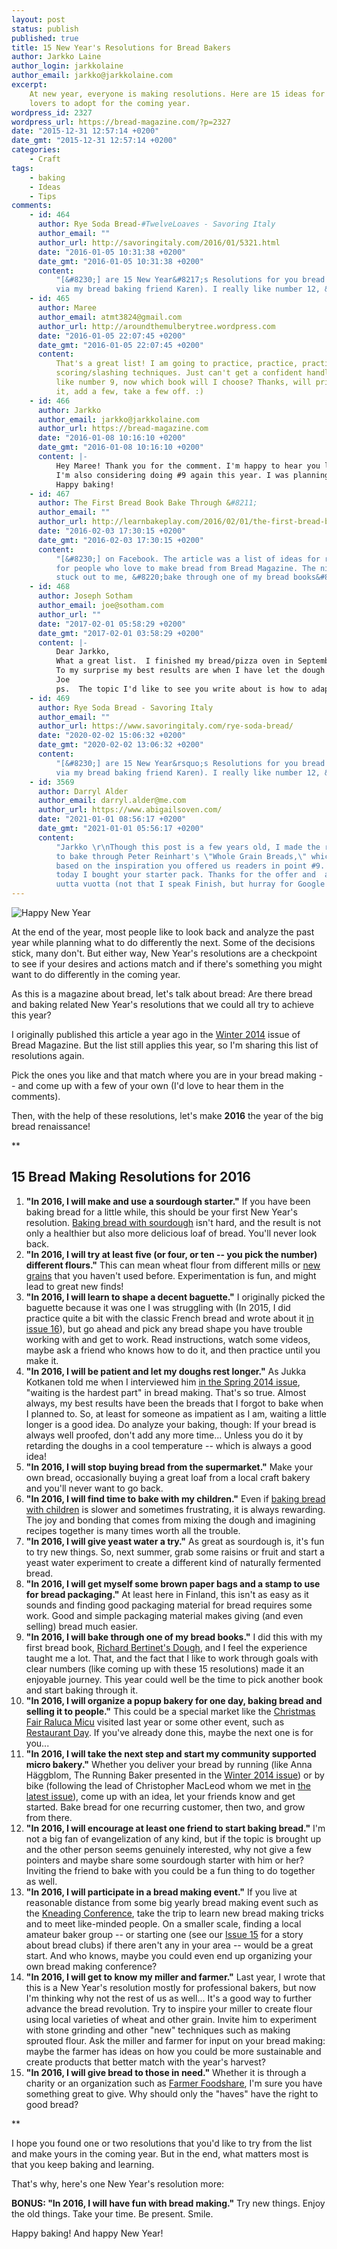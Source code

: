 ```yaml
---
layout: post
status: publish
published: true
title: 15 New Year's Resolutions for Bread Bakers
author: Jarkko Laine
author_login: jarkkolaine
author_email: jarkko@jarkkolaine.com
excerpt:
    At new year, everyone is making resolutions. Here are 15 ideas for bread
    lovers to adopt for the coming year.
wordpress_id: 2327
wordpress_url: https://bread-magazine.com/?p=2327
date: "2015-12-31 12:57:14 +0200"
date_gmt: "2015-12-31 12:57:14 +0200"
categories:
    - Craft
tags:
    - baking
    - Ideas
    - Tips
comments:
    - id: 464
      author: Rye Soda Bread-#TwelveLoaves - Savoring Italy
      author_email: ""
      author_url: http://savoringitaly.com/2016/01/5321.html
      date: "2016-01-05 10:31:38 +0200"
      date_gmt: "2016-01-05 10:31:38 +0200"
      content:
          "[&#8230;] are 15 New Year&#8217;s Resolutions for you bread bakers (found
          via my bread baking friend Karen). I really like number 12, &#8220;In [&#8230;]"
    - id: 465
      author: Maree
      author_email: atmt3824@gmail.com
      author_url: http://aroundthemulberytree.wordpress.com
      date: "2016-01-05 22:07:45 +0200"
      date_gmt: "2016-01-05 22:07:45 +0200"
      content:
          That's a great list! I am going to practice, practice, practice better
          scoring/slashing techniques. Just can't get a confident handle on it. I particularly
          like number 9, now which book will I choose? Thanks, will print this off and track
          it, add a few, take a few off. :)
    - id: 466
      author: Jarkko
      author_email: jarkko@jarkkolaine.com
      author_url: https://bread-magazine.com
      date: "2016-01-08 10:16:10 +0200"
      date_gmt: "2016-01-08 10:16:10 +0200"
      content: |-
          Hey Maree! Thank you for the comment. I'm happy to hear you liked the list.
          I'm also considering doing #9 again this year. I was planning to go with Ken Forkish's Flour Water Salt Yeast myself. It might be a fun shared project for the entire community, even... :)
          Happy baking!
    - id: 467
      author: The First Bread Book Bake Through &#8211;
      author_email: ""
      author_url: http://learnbakeplay.com/2016/02/01/the-first-bread-book-bake-through/
      date: "2016-02-03 17:30:15 +0200"
      date_gmt: "2016-02-03 17:30:15 +0200"
      content:
          "[&#8230;] on Facebook. The article was a list of ideas for resolutions
          for people who love to make bread from Bread Magazine. The ninth resolution really
          stuck out to me, &#8220;bake through one of my bread books&#8221;. I [&#8230;]"
    - id: 468
      author: Joseph Sotham
      author_email: joe@sotham.com
      author_url: ""
      date: "2017-02-01 05:58:29 +0200"
      date_gmt: "2017-02-01 03:58:29 +0200"
      content: |-
          Dear Jarkko,
          What a great list.  I finished my bread/pizza oven in September and in Spring I plan to start a community co-operative and do weekend baking with people interested on creating community.  I am also working my way through Forkish, which since I got his book, found he is the only direction I need.
          To my surprise my best results are when I have let the dough proof longer than I though was good for it.  So now I embrace this and have extended the proofing time by many hours.  What great advice! Take head fellow bakers on this point.
          Joe
          ps.  The topic I'd like to see you write about is how to adapt an oven recipe to a wood fired oven.  I am especially scratching my head about getting moisture into the space during the initial baking.
    - id: 469
      author: Rye Soda Bread - Savoring Italy
      author_email: ""
      author_url: https://www.savoringitaly.com/rye-soda-bread/
      date: "2020-02-02 15:06:32 +0200"
      date_gmt: "2020-02-02 13:06:32 +0200"
      content:
          "[&#8230;] are 15 New Year&rsquo;s Resolutions for you bread bakers (found
          via my bread baking friend Karen). I really like number 12, &ldquo;In 2016, [&#8230;]"
    - id: 3569
      author: Darryl Alder
      author_email: darryl.alder@me.com
      author_url: https://www.abigailsoven.com/
      date: "2021-01-01 08:56:17 +0200"
      date_gmt: "2021-01-01 05:56:17 +0200"
      content:
          "Jarkko \r\nThough this post is a few years old, I made the resolution
          to bake through Peter Reinhart's \"Whole Grain Breads,\" which of course, was
          based on the inspiration you offered us readers in point #9. Thank you and BTW
          today I bought your starter pack. Thanks for the offer and  and \r\nhyv&auml;&auml;
          uutta vuotta (not that I speak Finish, but hurray for Google Translate)"
---
```


![Happy New Year](/assets/blog/light-person-woman-fire-scaled-1.jpg)

At the end of the year, most people like to look back and analyze the past year while planning what to do differently the next. Some of the decisions stick, many don't. But either way, New Year's resolutions are a checkpoint to see if your desires and actions match and if there's something you might want to do differently in the coming year.

As this is a magazine about bread, let's talk about bread: Are there bread and baking related New Year's resolutions that we could all try to achieve this year?

I originally published this article a year ago in the [Winter 2014](https://bread-magazine.com/issue/winter-2014/) issue of Bread Magazine. But the list still applies this year, so I'm sharing this list of resolutions again.

Pick the ones you like and that match where you are in your bread making -- and come up with a few of your own (I'd love to hear them in the comments).

Then, with the help of these resolutions, let's make **2016** the year of the big bread renaissance!

\*\*

## 15 Bread Making Resolutions for 2016

1. **"In 2016, I will make and use a sourdough starter."** If you have been baking bread for a little while, this should be your first New Year's resolution. [Baking bread with sourdough](https://bread-magazine.com/sourdough-bread-recipe/) isn't hard, and the result is not only a healthier but also more delicious loaf of bread. You'll never look back.
2. **"In 2016, I will try at least five (or four, or ten -- you pick the number) different flours."** This can mean wheat flour from different mills or [new grains](https://bread-magazine.com/exotic-flour-ideas/) that you haven't used before. Experimentation is fun, and might lead to great new finds!
3. **"In 2016, I will learn to shape a decent baguette."** I originally picked the baguette because it was one I was struggling with (In 2015, I did practice quite a bit with the classic French bread and wrote about it [in issue 16](https://bread-magazine.com/issues/)), but go ahead and pick any bread shape you have trouble working with and get to work. Read instructions, watch some videos, maybe ask a friend who knows how to do it, and then practice until you make it.
4. **"In 2016, I will be patient and let my doughs rest longer."** As Jukka Kotkanen told me when I interviewed him [in the Spring 2014 issue](https://bread-magazine.com/issues/), "waiting is the hardest part" in bread making. That's so true. Almost always, my best results have been the breads that I forgot to bake when I planned to. So, at least for someone as impatient as I am, waiting a little longer is a good idea. Do analyze your baking, though: If your bread is always well proofed, don't add any more time... Unless you do it by retarding the doughs in a cool temperature -- which is always a good idea!
5. **"In 2016, I will stop buying bread from the supermarket."** Make your own bread, occasionally buying a great loaf from a local craft bakery and you'll never want to go back.
6. **"In 2016, I will find time to bake with my children."** Even if [baking bread with children](https://bread-magazine.com/baking-with-children/) is slower and sometimes frustrating, it is always rewarding. The joy and bonding that comes from mixing the dough and imagining recipes together is many times worth all the trouble.
7. **"In 2016, I will give yeast water a try."** As great as sourdough is, it's fun to try new things. So, next summer, grab some raisins or fruit and start a yeast water experiment to create a different kind of naturally fermented bread.
8. **"In 2016, I will get myself some brown paper bags and a stamp to use for bread packaging."** At least here in Finland, this isn't as easy as it sounds and finding good packaging material for bread requires some work. Good and simple packaging material makes giving (and even selling) bread much easier.
9. **"In 2016, I will bake through one of my bread books."** I did this with my first bread book, [Richard Bertinet's Dough](http://amzn.to/1YU2N9w), and I feel the experience taught me a lot. That, and the fact that I like to work through goals with clear numbers (like coming up with these 15 resolutions) made it an enjoyable journey. This year could well be the time to pick another book and start baking through it.
10. **"In 2016, I will organize a popup bakery for one day, baking bread and selling it to people."** This could be a special market like the [Christmas Fair Raluca Micu](https://bread-magazine.com/issues/) visited last year or some other event, such as [Restaurant Day](http://restaurantday.org). If you've already done this, maybe the next one is for you...
11. **"In 2016, I will take the next step and start my community supported micro bakery."** Whether you deliver your bread by running (like Anna Häggblom, The Running Baker presented in the [Winter 2014 issue](https://bread-magazine.com/issues/)) or by bike (following the lead of Christopher MacLeod whom we met in [the latest issue](https://bread-magazine.com/issue/issue-18)), come up with an idea, let your friends know and get started. Bake bread for one recurring customer, then two, and grow from there.
12. **"In 2016, I will encourage at least one friend to start baking bread."** I'm not a big fan of evangelization of any kind, but if the topic is brought up and the other person seems genuinely interested, why not give a few pointers and maybe share some sourdough starter with him or her? Inviting the friend to bake with you could be a fun thing to do together as well.
13. **"In 2016, I will participate in a bread making event."** If you live at reasonable distance from some big yearly bread making event such as the [Kneading Conference](http://kneadingconference.com), take the trip to learn new bread making tricks and to meet like-minded people. On a smaller scale, finding a local amateur baker group -- or starting one (see our [Issue 15](https://bread-magazine.com/issues/) for a story about bread clubs) if there aren't any in your area -- would be a great start. And who knows, maybe you could even end up organizing your own bread making conference?
14. **"In 2016, I will get to know my miller and farmer."** Last year, I wrote that this is a New Year's resolution mostly for professional bakers, but now I'm thinking why not the rest of us as well... It's a good way to further advance the bread revolution. Try to inspire your miller to create flour using local varieties of wheat and other grain. Invite him to experiment with stone grinding and other "new" techniques such as making sprouted flour. Ask the miller and farmer for input on your bread making: maybe the farmer has ideas on how you could be more sustainable and create products that better match with the year's harvest?
15. **"In 2016, I will give bread to those in need."** Whether it is through a charity or an organization such as [Farmer Foodshare](http://www.farmerfoodshare.org), I'm sure you have something great to give. Why should only the "haves" have the right to good bread?

\*\*

I hope you found one or two resolutions that you'd like to try from the list and make yours in the coming year. But in the end, what matters most is that you keep baking and learning.

That's why, here's one New Year's resolution more:

**BONUS: "In 2016, I will have fun with bread making."** Try new things. Enjoy the old things. Take your time. Be present. Smile.

Happy baking! And happy New Year!
